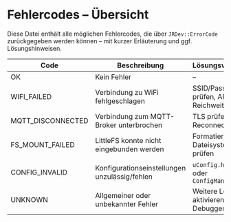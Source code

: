 # Fehlercodes – Übersicht

Diese Datei enthält alle möglichen Fehlercodes, die über `JRDev::ErrorCode` zurückgegeben werden können – mit kurzer Erläuterung und ggf. Lösungshinweisen.

| Code                  | Beschreibung                                      | Lösungsvorschlag                             |
|-----------------------|---------------------------------------------------|----------------------------------------------|
| OK                    | Kein Fehler                                       | –                                            |
| WIFI_FAILED           | Verbindung zu WiFi fehlgeschlagen                 | SSID/Passwort prüfen, AP-Reichweite prüfen   |
| MQTT_DISCONNECTED     | Verbindung zum MQTT-Broker unterbrochen           | TLS prüfen, Reconnect aktiv?                 |
| FS_MOUNT_FAILED       | LittleFS konnte nicht eingebunden werden          | Formatierung oder Dateisystem prüfen         |
| CONFIG_INVALID        | Konfigurationseinstellungen unzulässig/fehlen    | `uConfig.h` prüfen oder `ConfigManager`      |
| UNKNOWN               | Allgemeiner oder unbekannter Fehler               | Weitere Logs aktivieren, Debuggen            |
